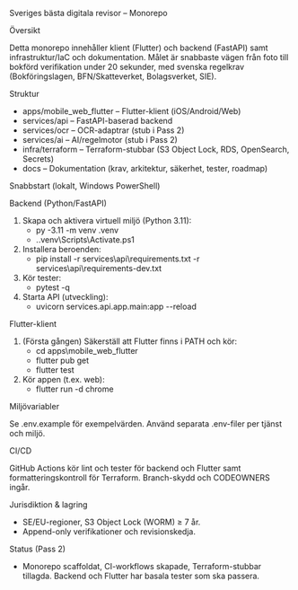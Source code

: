 Sveriges bästa digitala revisor – Monorepo

Översikt

Detta monorepo innehåller klient (Flutter) och backend (FastAPI) samt infrastruktur/IaC och dokumentation. Målet är snabbaste vägen från foto till bokförd verifikation under 20 sekunder, med svenska regelkrav (Bokföringslagen, BFN/Skatteverket, Bolagsverket, SIE).

Struktur

- apps/mobile_web_flutter – Flutter-klient (iOS/Android/Web)
- services/api – FastAPI-baserad backend
- services/ocr – OCR-adaptrar (stub i Pass 2)
- services/ai – AI/regelmotor (stub i Pass 2)
- infra/terraform – Terraform-stubbar (S3 Object Lock, RDS, OpenSearch, Secrets)
- docs – Dokumentation (krav, arkitektur, säkerhet, tester, roadmap)

Snabbstart (lokalt, Windows PowerShell)

Backend (Python/FastAPI)

1. Skapa och aktivera virtuell miljö (Python 3.11):
   - py -3.11 -m venv .venv
   - .\.venv\Scripts\Activate.ps1
2. Installera beroenden:
   - pip install -r services\api\requirements.txt -r services\api\requirements-dev.txt
3. Kör tester:
   - pytest -q
4. Starta API (utveckling):
   - uvicorn services.api.app.main:app --reload

Flutter-klient

1. (Första gången) Säkerställ att Flutter finns i PATH och kör:
   - cd apps\mobile_web_flutter
   - flutter pub get
   - flutter test
2. Kör appen (t.ex. web):
   - flutter run -d chrome

Miljövariabler

Se .env.example för exempelvärden. Använd separata .env-filer per tjänst och miljö.

CI/CD

GitHub Actions kör lint och tester för backend och Flutter samt formatteringskontroll för Terraform. Branch-skydd och CODEOWNERS ingår.

Jurisdiktion & lagring

- SE/EU-regioner, S3 Object Lock (WORM) ≥ 7 år.
- Append-only verifikationer och revisionskedja.

Status (Pass 2)

- Monorepo scaffoldat, CI-workflows skapade, Terraform-stubbar tillagda. Backend och Flutter har basala tester som ska passera.


